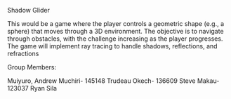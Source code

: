 Shadow Glider

This would be a game where the player controls a geometric shape (e.g., a sphere) that moves through a 3D environment. 
The objective is to navigate through obstacles, with the challenge increasing as the player progresses. 
The game will implement ray tracing to handle shadows, reflections, and refractions 

Group Members:

Muiyuro, Andrew Muchiri- 145148 
Trudeau Okech- 136609
Steve Makau- 123037
Ryan Sila







